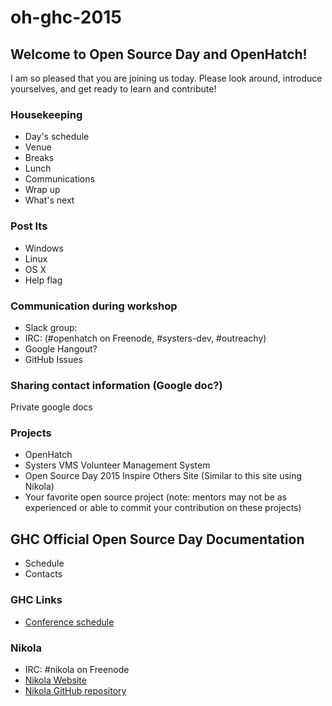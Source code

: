 # oh-ghc-2015

## Welcome to Open Source Day and OpenHatch!

I am so pleased that you are joining us today. Please look around, introduce yourselves, and
get ready to learn and contribute!

### Housekeeping
- Day's schedule
- Venue
- Breaks
- Lunch
- Communications
- Wrap up
- What's next

### Post Its
- Windows
- Linux
- OS X
- Help flag

### Communication during workshop
- Slack group:
- IRC: (#openhatch on Freenode, #systers-dev, #outreachy)
- Google Hangout?
- GitHub Issues

### Sharing contact information (Google doc?)
Private google docs

### Projects
- OpenHatch
- Systers VMS Volunteer Management System
- Open Source Day 2015 Inspire Others Site (Similar to this site using Nikola)
- Your favorite open source project (note: mentors may not be as experienced or able to commit
  your contribution on these projects)
  
## GHC Official Open Source Day Documentation
- Schedule
- Contacts

### GHC Links
- [Conference schedule](http://schedule.gracehopper.org/)

### Nikola
- IRC: #nikola on Freenode
- [Nikola Website](https://getnikola.org) 
- [Nikola GitHub repository](https://github.com/getnikola/nikola)
